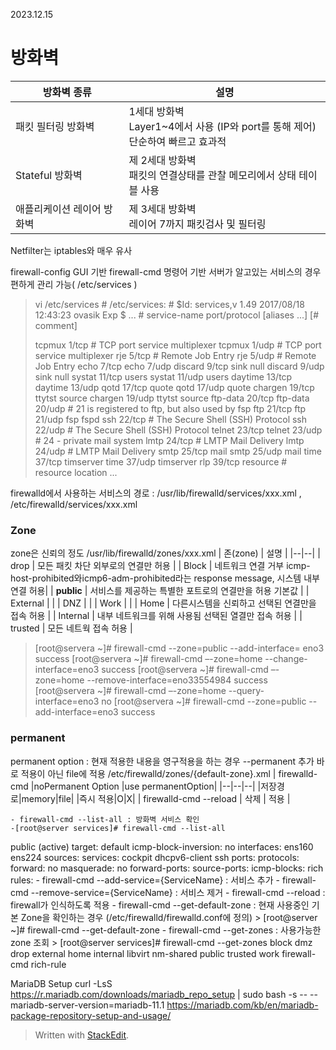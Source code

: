 2023.12.15
# 방화벽
 
| 방화벽 종류 | 설명 |
|--|--|
| 패킷 필터링 방화벽  | 1세대 방화벽 <br>Layer1~4에서 사용 (IP와 port를 통해 제어)<br>단순하여 빠르고 효과적|
| Stateful 방화벽 | 제 2세대 방화벽 <br>패킷의 연결상태를 관찰 메모리에서 상태 테이블 사용 |
| 애플리케이션 레이어 방화벽 | 제 3세대 방화벽 <br>레이어 7까지 패킷검사 및 필터링 |
Netfilter는 iptables와 매우 유사

firewall-config GUI 기반
firewall-cmd 명령어 기반
서버가 알고있는 서비스의 경우 편하게 관리 가능( /etc/services )
> vi /etc/services
> \# /etc/services:
> \# $Id: services,v 1.49 2017/08/18 12:43:23 ovasik Exp $
> ...
> \# service-name  port/protocol  [aliases ...]   [\# comment]
> 
> tcpmux          1/tcp                           \# TCP port service multiplexer
> tcpmux          1/udp                           \# TCP port service multiplexer
> rje             5/tcp                           \# Remote Job Entry
> rje             5/udp                           \# Remote Job Entry
> echo            7/tcp
> echo            7/udp
> discard         9/tcp           sink null
> discard         9/udp           sink null
> systat          11/tcp          users
> systat          11/udp          users
> daytime         13/tcp
> daytime         13/udp
> qotd            17/tcp          quote
> qotd            17/udp          quote
> chargen         19/tcp          ttytst source
> chargen         19/udp          ttytst source
> ftp-data        20/tcp
> ftp-data        20/udp
> \# 21 is registered to ftp, but also used by fsp
> ftp             21/tcp
> ftp             21/udp          fsp fspd
> ssh             22/tcp                          \# The Secure Shell (SSH) Protocol
> ssh             22/udp                          \# The Secure Shell (SSH) Protocol
> telnet          23/tcp
> telnet          23/udp
> \# 24 - private mail system
> lmtp            24/tcp                          \# LMTP Mail Delivery
> lmtp            24/udp                          \# LMTP Mail Delivery
> smtp            25/tcp          mail
> smtp            25/udp          mail
> time            37/tcp          timserver
> time            37/udp          timserver
> rlp             39/tcp          resource        \# resource location
> ...

firewalld에서 사용하는 서비스의 경로 : /usr/lib/firewalld/services/xxx.xml , /etc/firewalld/services/xxx.xml

### Zone 
zone은 신뢰의 정도 /usr/lib/firewalld/zones/xxx.xml
| 존(zone) | 설명 |
|--|--|
| drop | 모든 패킷 차단 외부로의 연결만 허용 |
| Block | 네트워크 연결 거부  icmp-host-prohibited와icmp6-adm-prohibited라는 response message, 시스템 내부 연결 허용|
| **public** | 서비스를 제공하는 특별한 포트로의 연결만을 허용 기본값 |
| External |  |
| DNZ |  |
| Work |  |
| Home | 다른시스템을 신뢰하고 선택된 연결만을 접속 허용 |
| Internal | 내부 네트워크를 위해 사용됨 선택된 열결만 접속 허용 |
| trusted | 모든 네트웍 접속 허용 |

>
> [root@servera ~]# firewall-cmd --zone=public --add-interface= eno3
> success
> [root@servera ~]# firewall-cmd –-zone=home --change-interface=eno3
> success 
> [root@servera ~]# firewall-cmd –-zone=home --remove-interface=eno33554984
> success 
> [root@servera ~]# firewall-cmd –-zone=home --query-interface=eno3
> no 
> [root@servera ~]# firewall-cmd --zone=public --add-interface=eno3
> success


### permanent
permanent option : 현재 적용한 내용을 영구적용을 하는 경우 --permanent 추가
바로 적용이 아닌 file에 적용 /etc/firewalld/zones/{default-zone}.xml
| firewalld-cmd |noPermanent Option  |use permanentOption|
|--|--|--|
|저장경로|memory|file|
|즉시 적용|O|X|
| firewalld-cmd --reload | 삭제 | 적용 |

	- firewall-cmd --list-all : 방화벽 서비스 확인
	-[root@server services]# firewall-cmd --list-all
public (active)
  target: default
  icmp-block-inversion: no
  interfaces: ens160 ens224
  sources: 
  services: cockpit dhcpv6-client ssh
  ports: 
  protocols: 
  forward: no
  masquerade: no
  forward-ports: 
  source-ports: 
  icmp-blocks: 
  rich rules: 
	- firewall-cmd --add-service={ServiceName} : 서비스 추가
	- firewall-cmd --remove-service={ServiceName} : 서비스 제거
	- firewall-cmd --reload : firewall가 인식하도록 적용
	- firewall-cmd --get-default-zone : 현재 사용중인 기본 Zone을 확인하는 경우 (/etc/firewalld/firewalld.conf에 정의)
	> [root@server ~]# firewall-cmd --get-default-zone
	- firewall-cmd --get-zones : 사용가능한 zone 조회
	> [root@server services]# firewall-cmd --get-zones
	block dmz drop external home internal libvirt nm-shared public trusted work
	firewall-cmd rich-rule
	
MariaDB Setup 
curl -LsS https://r.mariadb.com/downloads/mariadb_repo_setup | sudo bash -s -- --mariadb-server-version=mariadb-11.1
https://mariadb.com/kb/en/mariadb-package-repository-setup-and-usage/



> Written with [StackEdit](https://stackedit.io/).
<!--stackedit_data:
eyJoaXN0b3J5IjpbODcwNDQ3NTcyLC0xMzQxNTY3MjE2LDI2Nz
A0NTI3MCwtMTYxNDY5MDA4LDExNzAwNzQyODMsLTk5OTI2NjQ5
MCwxMzE2MjE1NzgzLDE0NDkzNzM4NTMsMTk4NDkxNjQ4NywyNT
IyMzU3OTcsLTkwOTA3MTc1Niw3MzA5OTgxMTZdfQ==
-->